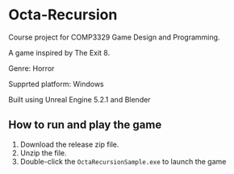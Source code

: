 # Octa-Recursion
Course project for COMP3329 Game Design and Programming.

A game inspired by The Exit 8.

Genre: Horror

Supprted platform: Windows

Built using Unreal Engine 5.2.1 and Blender

## How to run and play the game

1. Download the release zip file.
2. Unzip the file.
3. Double-click the `OctaRecursionSample.exe` to launch the game
